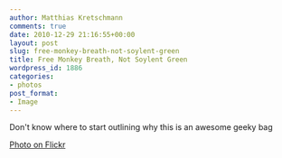 ```yaml
---
author: Matthias Kretschmann
comments: true
date: 2010-12-29 21:16:55+00:00
layout: post
slug: free-monkey-breath-not-soylent-green
title: Free Monkey Breath, Not Soylent Green
wordpress_id: 1886
categories:
- photos
post_format:
- Image
---
```


Don't know where to start outlining why this is an awesome geeky bag

[Photo on Flickr](http://www.flickr.com/photos/krema/5342064578)
